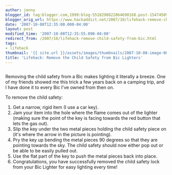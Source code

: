 ```yaml
---
author: jenny
blogger_id: tag:blogger.com,1999:blog-5518298822864690168.post-1547450934476514728
blogger_orig_url: https://www.hackaddict.net/2007/10/lifehack-remove-child-safety-from-bic.html
date: '2007-10-08T12:35:00.000-04:00'
layout: post
modified_time: '2007-10-08T12:35:55.090-04:00'
redirect_from: /2007/10/lifehack-remove-child-safety-from-bic.html
tags:
- lifehack
thumbnail: '{{ site.url }}/assets/images/thumbnails/2007-10-08-image-0000.jpg'
title: 'Lifehack: Remove the Child Safety from Bic Lighters'
---
```


<img alt="" border="0" id="BLOGGER_PHOTO_ID_5115395337335124738" src="{{ site.url }}/assets/images/posts/2007-10-08-image-0000.jpg" style="margin: 0px auto 10px; display: block; text-align: center; "/>

Removing the child safety from a Bic makes lighting it literally a breeze.  One of my friends showed me this trick a few years back on a camping trip, and I have done it to every Bic I've owned from then on.



To remove the child safety:

<ol><li>Get a narrow, rigid item (I use a car key).</li><li>Jam your item into the hole where the flame comes out of the lighter (making sure the point of the key is facing towards the red button that lets the gas out).

</li><li>Slip the key under the two metal pieces holding the child safety piece on (it's where the arrow in the picture is pointing).</li><li>Pry the key up bending the metal pieces 90 degrees so that they are pointing towards the sky.  The child safety should now either pop out or be able to be easily pulled out.</li><li>Use the flat part of the key to push the metal pieces back into place.</li><li>Congratulations, you have successfully removed the child safety lock from your Bic Lighter for easy lighting every time!

</li></ol>